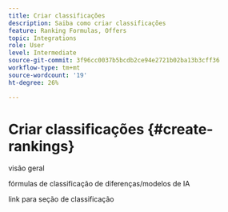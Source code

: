 ```yaml
---
title: Criar classificações
description: Saiba como criar classificações
feature: Ranking Formulas, Offers
topic: Integrations
role: User
level: Intermediate
source-git-commit: 3f96cc0037b5bcdb2ce94e2721b02ba13b3cff36
workflow-type: tm+mt
source-wordcount: '19'
ht-degree: 26%

---
```


# Criar classificações {#create-rankings}

visão geral

fórmulas de classificação de diferenças/modelos de IA

link para seção de classificação